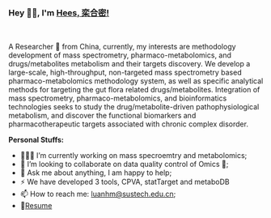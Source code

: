### Hey 👋🏽, I'm [Hees, 栾合密!](http://faculty.sustech.edu.cn/luanhm/)


<br />

A Researcher 🚀 from China, currently, my interests are methodology development of mass spectrometry, pharmaco-metabolomics, and drugs/metabolites metabolism and their targets discovery. We develop a large-scale, high-throughput, non-targeted mass spectrometry based pharmaco-metabolomics methodology system, as well as specific analytical methods for targeting the gut flora related drugs/metabolites. Integration of mass spectrometry, pharmaco-metabolomics, and bioinformatics technologies seeks to study the drug/metabolite-driven pathophysiological metabolism, and discover the functional biomarkers and pharmacotherapeutic targets associated with chronic complex disorder.

**Personal Stuffs:**

- 👨🏽‍💻 I’m currently working on mass specroemtry and metabolomics;
- 👯 I’m looking to collaborate on data quality control of Omics 🤝;
- 💬 Ask me about anything, I am happy to help;
- ⚡️ We have developed 3 tools, CPVA, statTarget and metaboDB
- 📫 How to reach me: luanhm@sustech.edu.cn;
- 📝[Resume](http://faculty.sustech.edu.cn/luanhm/en/)

